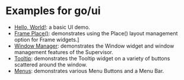 # Examples for go/ui

* [Hello, World!](hello-world/): a basic UI demo.
* [Frame Place()](frame-place/): demonstrates using the Place() layout management
  option for Frame widgets.]
* [Window Manager](windows/): demonstrates the Window widget and window
  management features of the Supervisor.
* [Tooltip](tooltip/): demonstrates the Tooltip widget on a variety of buttons
  scattered around the window.
* [Menus](menus/): demonstrates various Menu Buttons and a Menu Bar.
